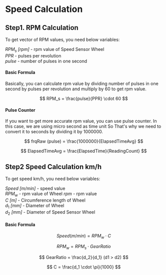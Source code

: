 # Speed Calculation
## Step1. RPM Calculation
To get vector of RPM values, you need below variables:  

$RPM_s$ *[rpm]* - rpm value of Speed Sensor Wheel  
$PPR$ - pulses per revolution  
$pulse$ - number of pulses in one second

#### Basic Formula
Basically, you can calculate rpm value by dividing number of pulses in one second by pulses per revolution and multiply by 60 to get rpm value.

$$
RPM_s = \frac{pulse}{PPR} \cdot 60
$$

#### Pulse Counter
If you want to get more accurate rpm value, you can use pulse counter.
In this case, we are using micro second as time unit So That's why we need to convert it to seconds by dividing it by 1000000.

$$
frqRaw (pulse) = \frac{1000000}{ElapsedTimeAvg}
$$

$$
ElapsedTimeAvg = \frac{ElapsedTime}{ReadingCount}
$$

## Step2 Speed Calculation km/h
To get speed km/h, you need below variables:  

$Speed$ *[m/min]* - speed value  
$RPM_w$ - rpm value of Wheel
$rpm$ - rpm value  
$C$ *[m]* - Circumference length of Wheel  
$d_1$ *[mm]* - Diameter of Wheel  
$d_2$ *[mm]* - Diameter of Speed Sensor Wheel  

#### Basic Formula
$$
Speed(m/min) = RPM_w \cdot C
$$

$$
RPM_w = {RPM_s} \cdot {GearRatio}
$$

$$
GearRatio = \frac{d_2}{d_1} (d1 > d2)
$$ 

$$
C = \frac{d_1 \cdot \pi}{1000}
$$
